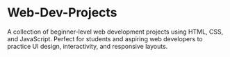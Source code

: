 # Web-Dev-Projects
A collection of beginner-level web development projects using HTML, CSS, and JavaScript. Perfect for students and aspiring web developers to practice UI design, interactivity, and responsive layouts.
